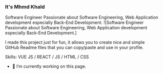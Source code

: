 ### It's Mhmd Khald
Software Engineer Passionate about Software Engineering, Web Application development especially Back-End Development.
![Software Engineer Passionate about Software Engineering, Web Application development especially Back-End Development.]

I made this project just for fun, it allows you to create nice and simple GitHub Readme files that you can copy/paste and use in your profile.

Skills: VUE JS / REACT / JS / HTML / CSS

- 🔭 I’m currently working on this page. 





